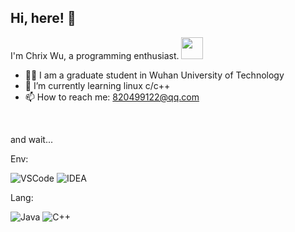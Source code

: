 
## Hi, here! :wave:


I'm Chrix Wu, a programming enthusiast.  <img src="https://media.giphy.com/media/WUlplcMpOCEmTGBtBW/giphy.gif" width="35">


-   👨‍🎓 I am a graduate student in Wuhan University of Technology
-   🔭 I’m currently learning linux c/c++ 
-   📫 How to reach me: 820499122@qq.com

<br/>

and wait...



Env:   

![VSCode](https://img.shields.io/badge/IDE-VSC-007ACC?style=flat-square&logo=Visual-Studio-Code&logoColor=blue)
![IDEA](https://img.shields.io/badge/IDE-IDEA-black?style=flat-square&logo=JetBrains&logoColor=black)


Lang:  


![Java](https://img.shields.io/badge/Java--red?style=flat-square&logo=Java&logoColor=red)
![C++](https://img.shields.io/badge/Cpp--blue?style=flat-square&logo=C&logoColor=blue)  

